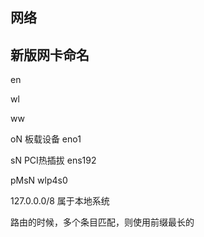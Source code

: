 ## 网络

## 新版网卡命名

en

wl

ww

oN 板载设备 eno1

sN PCI热插拔 ens192

pMsN wlp4s0

127.0.0.0/8 属于本地系统

路由的时候，多个条目匹配，则使用前缀最长的